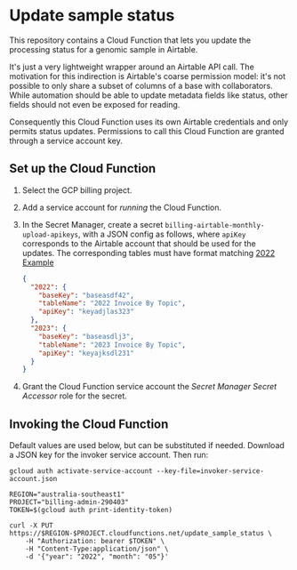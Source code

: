# Update sample status

This repository contains a Cloud Function that lets you update the processing
status for a genomic sample in Airtable.

It's just a very lightweight wrapper around an Airtable API call. The motivation
for this indirection is Airtable's coarse permission model: it's not possible to
only share a subset of columns of a base with collaborators. While automation
should be able to update metadata fields like status, other fields should not
even be exposed for reading.

Consequently this Cloud Function uses its own Airtable credentials and only
permits status updates. Permissions to call this Cloud Function are granted
through a service account key.

## Set up the Cloud Function

1. Select the GCP billing project.
2. Add a service account for _running_ the Cloud Function.
3. In the Secret Manager, create a secret `billing-airtable-monthly-upload-apikeys`,
   with a JSON config as follows, where `apiKey` corresponds to the Airtable account
   that should be used for the updates. The corresponding tables must have
   format matching [2022 Example](https://airtable.com/app62isJvsSz0ziWT/tblqQkcgXt6fdsgj5/viwtxRpnYQNwXPVUw?blocks=hide)

   ```json
   {
     "2022": {
       "baseKey": "baseasdf42",
       "tableName": "2022 Invoice By Topic",
       "apiKey": "keyadjlas323"
     },
     "2023": {
       "baseKey": "baseasdlj3",
       "tableName": "2023 Invoice By Topic",
       "apiKey": "keyajksdl231"
     }
   }
   ```

4. Grant the Cloud Function service account the
   _Secret Manager Secret Accessor_ role for the secret.

## Invoking the Cloud Function

Default values are used below, but can be substituted if needed.
Download a JSON key for the invoker service account. Then run:

```shell
gcloud auth activate-service-account --key-file=invoker-service-account.json

REGION="australia-southeast1"
PROJECT="billing-admin-290403"
TOKEN=$(gcloud auth print-identity-token)

curl -X PUT https://$REGION-$PROJECT.cloudfunctions.net/update_sample_status \
    -H "Authorization: bearer $TOKEN" \
    -H "Content-Type:application/json" \
    -d '{"year": "2022", "month": "05"}'
```
